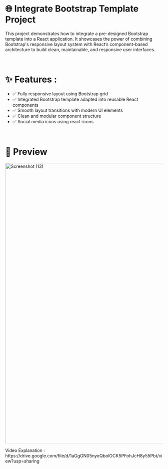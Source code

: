 <h1>🌐 Integrate Bootstrap Template Project</h1>
<p>This project demonstrates how to integrate a pre-designed Bootstrap template into a React application. It showcases the power of combining Bootstrap's responsive layout system with React’s component-based architecture to build clean, maintainable, and responsive user interfaces.</p>
<br>
<h1>✨ Features :</h1>
<ul>
   <li> ✅ Fully responsive layout using Bootstrap grid</li>
   <li> ✅ Integrated Bootstrap template adapted into reusable React components</li>
   <li> ✅ Smooth layout transitions with modern UI elements</li>
   <li> ✅ Clean and modular component structure</li>
   <li> ✅ Social media icons using react-icons</li>
</ul>

<br>
<h1>📸 Preview</h1>
<img width="1920" height="895" alt="Screenshot (13)" src="https://github.com/user-attachments/assets/73111bfe-35e4-41a9-aa6c-4105b49baae1" />
<p>Video Explanation : https://drive.google.com/file/d/1aGgGN05nyoQbolOCK5PFohJcH8y55Pbt/view?usp=sharing </p>
